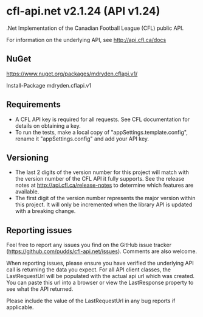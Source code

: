 # cfl-api.net v2.1.24 (API v1.24)
.Net Implementation of the Canadian Football League (CFL) public API.

For information on the underlying API, see http://api.cfl.ca/docs

## NuGet

https://www.nuget.org/packages/mdryden.cflapi.v1/

Install-Package mdryden.cflapi.v1

## Requirements

- A CFL API key is required for all requests.  See CFL documentation for details on obtaining a key.
- To run the tests, make a local copy of "appSettings.template.config", rename it "appSettings.config" and add your API key.

## Versioning

- The last 2 digits of the version number for this project will match with the version number of the CFL API it fully supports.  See the release notes at http://api.cfl.ca/release-notes to determine which features are available.
- The first digit of the version number represents the major version within this project.  It will only be incremented when the library API is updated with a breaking change.

## Reporting issues

Feel free to report any issues you find on the GitHub issue tracker (https://github.com/pudds/cfl-api.net/issues).  Comments are also welcome.

When reporting issues, please ensure you have verified the underlying API call is returning the data you expect.  For all API client classes, the LastRequestUrl will be populated with the actual api url which was created.  You can paste this url into a browser or view the LastResponse property to see what the API returned.

Please include the value of the LastRequestUrl in any bug reports if applicable.